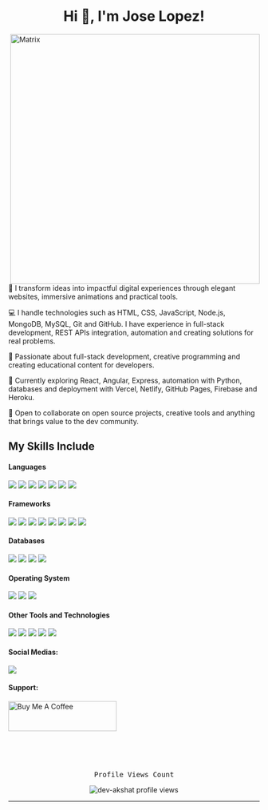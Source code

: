 <h1 align="center">Hi 👋, I'm Jose Lopez!</h1>

<a href="https://www.youtube.com/watch?v=SDkAGkd4NLc" target="_blank">
  <img 
    align="right" 
    width="500px" 
    alt="Matrix" 
    src="https://raw.githubusercontent.com/rodrigograca31/rodrigograca31/master/matrix.svg" />
</a>

🚀 I transform ideas into impactful digital experiences through elegant websites, immersive animations and practical tools.

💻 I handle technologies such as HTML, CSS, JavaScript, Node.js, MongoDB, MySQL, Git and GitHub. I have experience in full-stack development, REST APIs integration, automation and creating solutions for real problems.

🎨 Passionate about full-stack development, creative programming and creating educational content for developers.

🌱 Currently exploring React, Angular, Express, automation with Python, databases and deployment with Vercel, Netlify, GitHub Pages, Firebase and Heroku.

🤝 Open to collaborate on open source projects, creative tools and anything that brings value to the dev community.


## My Skills Include

<h4> Languages </h4>
<span> 
  <img src="https://img.shields.io/badge/HTML5-E34F26?style=for-the-badge&logo=html5&logoColor=white">
  <img src="https://img.shields.io/badge/CSS3-1572B6?style=for-the-badge&logo=css3&logoColor=white">
  <img src="https://img.shields.io/badge/javascript-%23323330.svg?style=for-the-badge&logo=javascript&logoColor=%23F7DF1E">
  <img src="https://img.shields.io/badge/typescript-%23007ACC.svg?style=for-the-badge&logo=typescript&logoColor=white">
  <img src="https://img.shields.io/badge/python-3670A0?style=for-the-badge&logo=python&logoColor=ffdd54">
  <img src="https://img.shields.io/badge/java-%23ED8B00.svg?style=for-the-badge&logo=openjdk&logoColor=white">
  <img src="https://img.shields.io/badge/kotlin-%237F52FF.svg?style=for-the-badge&logo=kotlin&logoColor=white">
</span>

<h4> Frameworks </h4>
<span>
  <img src="https://img.shields.io/badge/Bootstrap-563D7C?style=for-the-badge&logo=bootstrap&logoColor=white">
  <img src="https://img.shields.io/badge/angular-%23DD0031.svg?style=for-the-badge&logo=angular&logoColor=white">
  <img src="https://img.shields.io/badge/react-%2320232a.svg?style=for-the-badge&logo=react&logoColor=%2361DAFB">
  <img src="https://img.shields.io/badge/node.js-6DA55F?style=for-the-badge&logo=node.js&logoColor=white">
  <img src="https://img.shields.io/badge/NPM-%23CB3837.svg?style=for-the-badge&logo=npm&logoColor=white">
  <img src="https://img.shields.io/badge/flask-%23000.svg?style=for-the-badge&logo=flask&logoColor=white">
  <img src="https://img.shields.io/badge/express.js-%23404d59.svg?style=for-the-badge&logo=express&logoColor=%2361DAFB">
  <img src="https://img.shields.io/badge/Flutter-%2302569B.svg?style=for-the-badge&logo=Flutter&logoColor=white">
</span>

<h4> Databases </h4>
<span>
  <img src="https://img.shields.io/badge/MongoDB-%234ea94b.svg?style=for-the-badge&logo=mongodb&logoColor=white">
  <img src="https://img.shields.io/badge/MySQL-00000F?style=for-the-badge&logo=mysql&logoColor=white">
  <img src="https://img.shields.io/badge/firebase-a08021?style=for-the-badge&logo=firebase&logoColor=ffcd34">
  <img src="https://img.shields.io/badge/sqlite-%2307405e.svg?style=for-the-badge&logo=sqlite&logoColor=white">
</span>

<h4> Operating System </h4>
<span>
<img src="https://img.shields.io/badge/Debian-D70A53?style=for-the-badge&logo=debian&logoColor=white">
<img src="https://img.shields.io/badge/Linux-FCC624?style=for-the-badge&logo=linux&logoColor=black">
<img src="https://img.shields.io/badge/Kali-268BEE?style=for-the-badge&logo=kalilinux&logoColor=white">
</span>

<h4> Other Tools and Technologies </h4>
<span>
  <img src="https://img.shields.io/badge/Git-F05032?style=for-the-badge&logo=git&logoColor=white">
  <img src="https://img.shields.io/badge/github-%23121011.svg?style=for-the-badge&logo=github&logoColor=white">
  <img src="https://img.shields.io/badge/Xampp-F37623?style=for-the-badge&logo=xampp&logoColor=white">
  <img src="https://img.shields.io/badge/docker-%230db7ed.svg?style=for-the-badge&logo=docker&logoColor=white">
  <img src="https://img.shields.io/badge/Postman-FF6C37?style=for-the-badge&logo=postman&logoColor=white">
  
</span>

<h4>Social Medias:</h4>
<a href="https://www.tiktok.com/@alexx.dev?is_from_webapp=1&sender_device=pc" target="_blank" rel="noopener noreferrer">
  <img src="https://img.shields.io/badge/TikTok-%23000000.svg?style=for-the-badge&logo=TikTok&logoColor=white">
</a>

<h4>Support:</h4>
<p><a href="https://www.buymeacoffee.com/alexx.dev" target="_blank"><img src="https://cdn.buymeacoffee.com/buttons/v2/default-yellow.png" alt="Buy Me A Coffee" style="height: 60px !important;width: 217px !important;" ></a></p>
</br></br>



<br/>

<p align="center"> 
  <samp>
    Profile Views Count
  </samp>
</p>

<p align="center"> 
  <img src="https://profile-counter.glitch.me/alexxadrian/count.svg" alt="dev-akshat profile views" /> 
</p>

<hr/>


